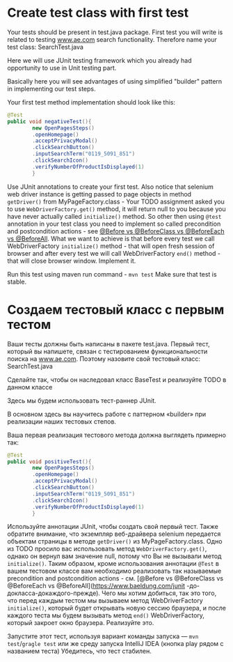 # Create test class with first test

Your tests should be present in test.java package. First test you will write is related to testing www.ae.com search functionality. Therefore name your test class: SearchTest.java

Here we will use JUnit testing framework which you already had opportunity to use in Unit testing part.

Basically here you will see advantages of using simplified "builder" pattern in implementing our test steps.

Your first test method implementation should look like this:

```java
@Test
public void negativeTest(){
        new OpenPagesSteps()
        .openHomepage()
        .acceptPrivacyModal()
        .clickSearchButton()
        .inputSearchTerm("0119_5091_851")
        .clickSearchIcon()
        .verifyNumberOfProductIsDisplayed(1)
        }
```

Use JUnit annotations to create your first test. Also notice that selenium web driver instance is getting passed to page objects in method `getDriver()` from MyPageFactory.class - Your TODO assignment asked you to use `WebDriverFactory.get()` method, it will return null to you because you have never actually called `initialize()` method. So other then using `@test` annotation in your test class you need to implement so called precondition and postcondition actions - see [@Before vs @BeforeClass vs @BeforeEach vs @BeforeAll](https://www.baeldung.com/junit-before-beforeclass-beforeeach-beforeall). What we want to achieve is that before every test we call WebDriverFactory `initialize()` method - that will open fresh session of browser and after every test we will call WebDriverFactory `end()` method - that will close browser window. Implement it.

Run this test using maven run command - `mvn test`
Make sure that test is stable.

# Создаем тестовый класс с первым тестом

Ваши тесты должны быть написаны в пакете test.java. Первый тест, который вы напишете, связан с тестированием функциональности поиска на 
www.ae.com. Поэтому назовите свой тестовый класс: SearchTest.java

Сделайте так, чтобы он наследовал класс BaseTest и реализуйте TODO в данном классе

Здесь мы будем использовать тест-раннер JUnit.

В основном здесь вы научитесь работе с паттерном «builder» при реализации наших тестовых степов.

Ваша первая реализация тестового метода должна выглядеть примерно так:

```java
@Test
public void positiveTest(){
        new OpenPagesSteps()
        .openHomepage()
        .acceptPrivacyModal()
        .clickSearchButton()
        .inputSearchTerm("0119_5091_851")
        .clickSearchIcon()
        .verifyNumberOfProductIsDisplayed(1)
        }
```

Используйте аннотации JUnit, чтобы создать свой первый тест. Также обратите внимание, что экземпляр веб-драйвера selenium передается объектам страницы в методе `getDriver()` из MyPageFactory.class.
Одно из TODO просило вас использовать метод `WebDriverFactory.get()`, однако он вернул вам значение null, потому что Вы не вызывали 
метод `initialize()`. Таким образом, кроме использования аннотации `@Test` в вашем тестовом классе вам необходимо реализовать так 
называемые precondition and postcondition actions - см. [@Before vs @BeforeClass vs @BeforeEach vs @BeforeAll](https://www.baeldung.com/junit -до-докласса-докаждого-прежде). 
Чего мы хотим добиться, так это того, что перед каждым тестом мы вызываем метод WebDriverFactory `initialize()`, 
который будет открывать новую сессию браузера, и после каждого теста мы будем вызывать метод `end()` WebDriverFactory, который закроет окно браузера. 
Реализуйте это.

Запустите этот тест, используя вариант команды запуска — `mvn test`/`gragle test` или же среду запуска IntelliJ IDEA
(кнопка play рядом с названием теста)
Убедитесь, что тест стабилен.